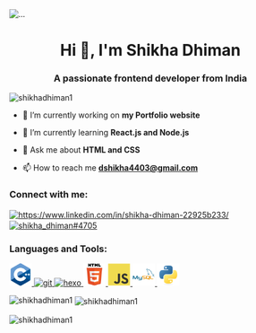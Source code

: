 <img height="400" width="1100" src="https://cdn.dribbble.com/users/4055494/screenshots/15215756/media/d2b66c4ca0192aa26d103448b3d1518b.gif" alt="...">
<h1 align="center">Hi 👋, I'm Shikha Dhiman</h1>
<h3 align="center">A passionate frontend developer from India</h3>


<p align="left"> <img src="https://komarev.com/ghpvc/?username=shikhadhiman1&label=Profile%20views&color=0e75b6&style=flat" alt="shikhadhiman1" /> </p>

- 🔭 I’m currently working on **my Portfolio website**

- 🌱 I’m currently learning **React.js and Node.js**

- 💬 Ask me about **HTML and CSS**

- 📫 How to reach me **dshikha4403@gmail.com**

<h3 align="left">Connect with me:</h3>
<p align="left">
<a href="https://linkedin.com/in/https://www.linkedin.com/in/shikha-dhiman-22925b233/" target="blank"><img align="center" src="https://raw.githubusercontent.com/rahuldkjain/github-profile-readme-generator/master/src/images/icons/Social/linked-in-alt.svg" alt="https://www.linkedin.com/in/shikha-dhiman-22925b233/" height="30" width="40" /></a>
<a href="https://discord.gg/shikha_dhiman#4705" target="blank"><img align="center" src="https://raw.githubusercontent.com/rahuldkjain/github-profile-readme-generator/master/src/images/icons/Social/discord.svg" alt="shikha_dhiman#4705" height="30" width="40" /></a>
</p>

<h3 align="left">Languages and Tools:</h3>
<p align="left"> <a href="https://www.w3schools.com/cpp/" target="_blank" rel="noreferrer"> <img src="https://raw.githubusercontent.com/devicons/devicon/master/icons/cplusplus/cplusplus-original.svg" alt="cplusplus" width="40" height="40"/> </a> <a href="https://git-scm.com/" target="_blank" rel="noreferrer"> <img src="https://www.vectorlogo.zone/logos/git-scm/git-scm-icon.svg" alt="git" width="40" height="40"/> </a> <a href="hexo.io/" target="_blank" rel="noreferrer"> <img src="https://www.vectorlogo.zone/logos/hexoio/hexoio-icon.svg" alt="hexo" width="40" height="40"/> </a> <a href="https://www.w3.org/html/" target="_blank" rel="noreferrer"> <img src="https://raw.githubusercontent.com/devicons/devicon/master/icons/html5/html5-original-wordmark.svg" alt="html5" width="40" height="40"/> </a> <a href="https://developer.mozilla.org/en-US/docs/Web/JavaScript" target="_blank" rel="noreferrer"> <img src="https://raw.githubusercontent.com/devicons/devicon/master/icons/javascript/javascript-original.svg" alt="javascript" width="40" height="40"/> </a> <a href="https://www.mysql.com/" target="_blank" rel="noreferrer"> <img src="https://raw.githubusercontent.com/devicons/devicon/master/icons/mysql/mysql-original-wordmark.svg" alt="mysql" width="40" height="40"/> </a> <a href="https://www.python.org" target="_blank" rel="noreferrer"> <img src="https://raw.githubusercontent.com/devicons/devicon/master/icons/python/python-original.svg" alt="python" width="40" height="40"/> </a> </p>

<p><img align="left" src="https://github-readme-stats.vercel.app/api/top-langs?username=shikhadhiman1&show_icons=true&locale=en&layout=compact" alt="shikhadhiman1" /></p>

<p>&nbsp;<img align="center" src="https://github-readme-stats.vercel.app/api?username=shikhadhiman1&show_icons=true&locale=en" alt="shikhadhiman1" /></p>

<p><img align="center" src="https://github-readme-streak-stats.herokuapp.com/?user=shikhadhiman1&" alt="shikhadhiman1" /></p>
